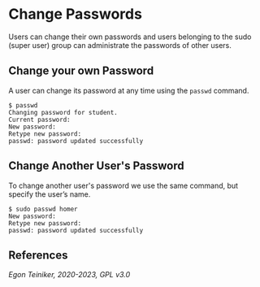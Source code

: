 # Change Passwords 

Users can change their own passwords and users belonging to the sudo (super user) group can administrate the passwords of other users.

## Change your own Password

A user can change its password at any time using the `passwd` command. 

```
$ passwd
Changing password for student.
Current password: 
New password: 
Retype new password: 
passwd: password updated successfully
```

## Change Another User's Password

To change another user's password we use the same command, but specify the user’s name.
```
$ sudo passwd homer
New password: 
Retype new password: 
passwd: password updated successfully
```

## References


*Egon Teiniker, 2020-2023, GPL v3.0* 